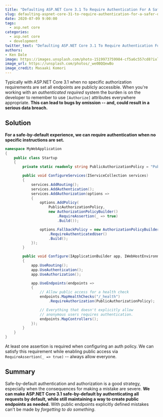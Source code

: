 ```yaml
---
title: "Defaulting ASP.NET Core 3.1 To Require Authentication For A Safer Developer Experience"
slug: defaulting-aspnet-core-31-to-require-authentication-for-a-safer-developer-experience
date: 2020-07-09 9:00:00
tags:
  - asp.net core
categories:
  - asp.net core
  - development
twitter_text: "Defaulting ASP.NET Core 3.1 To Require Authentication For A Safer Developer Experience #aspnet #aspnetcore"
authors: 
- Ken Dale
image: https://images.unsplash.com/photo-1519973759984-cf5a6c557cd8?ixlib=rb-1.2.1&ixid=eyJhcHBfaWQiOjEyMDd9&auto=format&fit=crop&w=1000&q=80
image_url: https://unsplash.com/photos/_we0BQQewBo
image_credit: Masaaki Komori
---
```


Typically with ASP.NET Core 3.1 when no specific authorization requirements are set all endpoints are publicly accessible. When you're working with an *authenticated required* system the burden is on the developer to remember to use `[Authorize]` attributes everywhere appropriate. **This can lead to bugs by omission -- and, could result in a serious data breach.**

## Solution

**For a safe-by-default experience, we can require authentication when no specific instructions are set.**

```csharp
namespace MyWebApplication
{
    public class Startup
    {
        private static readonly string PublicAuthorizationPolicy = "PublicPolicy";

        public void ConfigureServices(IServiceCollection services)
        {
            services.AddRouting();
            services.AddAuthentication();
            services.AddAuthorization(options =>
            {
                options.AddPolicy(
                    PublicAuthorizationPolicy,
                    new AuthorizationPolicyBuilder()
                        .RequireAssertion(_ => true)
                        .Build());

                options.FallbackPolicy = new AuthorizationPolicyBuilder()
                    .RequireAuthenticatedUser()
                    .Build();
            });
        }

        public void Configure(IApplicationBuilder app, IWebHostEnvironment env)
        {
            app.UseRouting();
            app.UseAuthentication();
            app.UseAuthorization();

            app.UseEndpoints(endpoints =>
            {
                // Allow public access for a health check
                endpoints.MapHealthChecks("/_health")
                    .RequireAuthorization(PublicAuthorizationPolicy);

                // Everything that doesn't explicitly allow
                // anonymous users requires authentication.
                endpoints.MapControllers();
            });
        }
    }
}
```

At least one assertion is required when configuring an auth policy. We can satisfy this requirement while enabling public access via `RequireAssertion(_ => true)` -- always allow everyone.

## Summary

Safe-by-default authentication and authorization is a good strategy, especially when the consequences for making a mistake are severe. **We can make ASP.NET Core 3.1 safe-by-default by authenticating all requests by default, while still maintaining a way to create public endpoints as needed.** With public endpoints explicitly defined mistakes can't be made by *forgetting to do something*.
